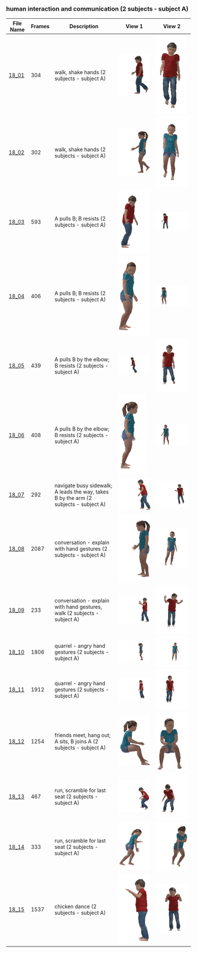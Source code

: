 ### human interaction and communication (2 subjects - subject A)
|File Name|Frames|Description|View 1|View 2|
|-|-|-|-|-|
|[18_01](https://github.com/Shriinivas/cmubvh/raw/main/Sequence-015-019/18/Data/18_01.zip)|304|walk, shake hands (2 subjects - subject A)|<img src="https://github.com/Shriinivas/cmubvhgifs/blob/main/Sequence-015-019/18/18_01_0.gif"/>|<img src="https://github.com/Shriinivas/cmubvhgifs/blob/main/Sequence-015-019/18/18_01_1.gif"/>|
|[18_02](https://github.com/Shriinivas/cmubvh/raw/main/Sequence-015-019/18/Data/18_02.zip)|302|walk, shake hands (2 subjects - subject A)|<img src="https://github.com/Shriinivas/cmubvhgifs/blob/main/Sequence-015-019/18/18_02_0.gif"/>|<img src="https://github.com/Shriinivas/cmubvhgifs/blob/main/Sequence-015-019/18/18_02_1.gif"/>|
|[18_03](https://github.com/Shriinivas/cmubvh/raw/main/Sequence-015-019/18/Data/18_03.zip)|593|A pulls B; B resists (2 subjects - subject A)|<img src="https://github.com/Shriinivas/cmubvhgifs/blob/main/Sequence-015-019/18/18_03_0.gif"/>|<img src="https://github.com/Shriinivas/cmubvhgifs/blob/main/Sequence-015-019/18/18_03_1.gif"/>|
|[18_04](https://github.com/Shriinivas/cmubvh/raw/main/Sequence-015-019/18/Data/18_04.zip)|406|A pulls B; B resists (2 subjects - subject A)|<img src="https://github.com/Shriinivas/cmubvhgifs/blob/main/Sequence-015-019/18/18_04_0.gif"/>|<img src="https://github.com/Shriinivas/cmubvhgifs/blob/main/Sequence-015-019/18/18_04_1.gif"/>|
|[18_05](https://github.com/Shriinivas/cmubvh/raw/main/Sequence-015-019/18/Data/18_05.zip)|439|A pulls B by the elbow; B resists (2 subjects - subject A)|<img src="https://github.com/Shriinivas/cmubvhgifs/blob/main/Sequence-015-019/18/18_05_0.gif"/>|<img src="https://github.com/Shriinivas/cmubvhgifs/blob/main/Sequence-015-019/18/18_05_1.gif"/>|
|[18_06](https://github.com/Shriinivas/cmubvh/raw/main/Sequence-015-019/18/Data/18_06.zip)|408|A pulls B by the elbow; B resists (2 subjects - subject A)|<img src="https://github.com/Shriinivas/cmubvhgifs/blob/main/Sequence-015-019/18/18_06_0.gif"/>|<img src="https://github.com/Shriinivas/cmubvhgifs/blob/main/Sequence-015-019/18/18_06_1.gif"/>|
|[18_07](https://github.com/Shriinivas/cmubvh/raw/main/Sequence-015-019/18/Data/18_07.zip)|292|navigate busy sidewalk; A leads the way, takes B by the arm (2 subjects - subject A)|<img src="https://github.com/Shriinivas/cmubvhgifs/blob/main/Sequence-015-019/18/18_07_0.gif"/>|<img src="https://github.com/Shriinivas/cmubvhgifs/blob/main/Sequence-015-019/18/18_07_1.gif"/>|
|[18_08](https://github.com/Shriinivas/cmubvh/raw/main/Sequence-015-019/18/Data/18_08.zip)|2087|conversation - explain with hand gestures (2 subjects - subject A)|<img src="https://github.com/Shriinivas/cmubvhgifs/blob/main/Sequence-015-019/18/18_08_0.gif"/>|<img src="https://github.com/Shriinivas/cmubvhgifs/blob/main/Sequence-015-019/18/18_08_1.gif"/>|
|[18_09](https://github.com/Shriinivas/cmubvh/raw/main/Sequence-015-019/18/Data/18_09.zip)|233|conversation - explain with hand gestures, walk (2 subjects - subject A)|<img src="https://github.com/Shriinivas/cmubvhgifs/blob/main/Sequence-015-019/18/18_09_0.gif"/>|<img src="https://github.com/Shriinivas/cmubvhgifs/blob/main/Sequence-015-019/18/18_09_1.gif"/>|
|[18_10](https://github.com/Shriinivas/cmubvh/raw/main/Sequence-015-019/18/Data/18_10.zip)|1806|quarrel - angry hand gestures (2 subjects - subject A)|<img src="https://github.com/Shriinivas/cmubvhgifs/blob/main/Sequence-015-019/18/18_10_0.gif"/>|<img src="https://github.com/Shriinivas/cmubvhgifs/blob/main/Sequence-015-019/18/18_10_1.gif"/>|
|[18_11](https://github.com/Shriinivas/cmubvh/raw/main/Sequence-015-019/18/Data/18_11.zip)|1912|quarrel - angry hand gestures (2 subjects - subject A)|<img src="https://github.com/Shriinivas/cmubvhgifs/blob/main/Sequence-015-019/18/18_11_0.gif"/>|<img src="https://github.com/Shriinivas/cmubvhgifs/blob/main/Sequence-015-019/18/18_11_1.gif"/>|
|[18_12](https://github.com/Shriinivas/cmubvh/raw/main/Sequence-015-019/18/Data/18_12.zip)|1254|friends meet, hang out; A sits, B joins A (2 subjects - subject A)|<img src="https://github.com/Shriinivas/cmubvhgifs/blob/main/Sequence-015-019/18/18_12_0.gif"/>|<img src="https://github.com/Shriinivas/cmubvhgifs/blob/main/Sequence-015-019/18/18_12_1.gif"/>|
|[18_13](https://github.com/Shriinivas/cmubvh/raw/main/Sequence-015-019/18/Data/18_13.zip)|467|run, scramble for last seat (2 subjects - subject A)|<img src="https://github.com/Shriinivas/cmubvhgifs/blob/main/Sequence-015-019/18/18_13_0.gif"/>|<img src="https://github.com/Shriinivas/cmubvhgifs/blob/main/Sequence-015-019/18/18_13_1.gif"/>|
|[18_14](https://github.com/Shriinivas/cmubvh/raw/main/Sequence-015-019/18/Data/18_14.zip)|333|run, scramble for last seat (2 subjects - subject A)|<img src="https://github.com/Shriinivas/cmubvhgifs/blob/main/Sequence-015-019/18/18_14_0.gif"/>|<img src="https://github.com/Shriinivas/cmubvhgifs/blob/main/Sequence-015-019/18/18_14_1.gif"/>|
|[18_15](https://github.com/Shriinivas/cmubvh/raw/main/Sequence-015-019/18/Data/18_15.zip)|1537|chicken dance (2 subjects - subject A)|<img src="https://github.com/Shriinivas/cmubvhgifs/blob/main/Sequence-015-019/18/18_15_0.gif"/>|<img src="https://github.com/Shriinivas/cmubvhgifs/blob/main/Sequence-015-019/18/18_15_1.gif"/>|
